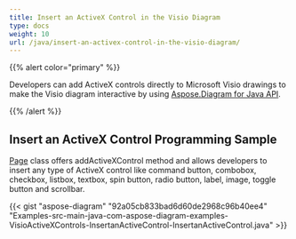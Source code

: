 ```yaml
---
title: Insert an ActiveX Control in the Visio Diagram
type: docs
weight: 10
url: /java/insert-an-activex-control-in-the-visio-diagram/
---
```


{{% alert color="primary" %}}

Developers can add ActiveX controls directly to Microsoft Visio drawings to make the Visio diagram interactive by using [Aspose.Diagram for Java API](https://products.aspose.com/diagram/java).

{{% /alert %}}
## **Insert an ActiveX Control Programming Sample**
[Page](http://www.aspose.com/api/java/diagram/com.aspose.diagram/classes/Page) class offers addActiveXControl method and allows developers to insert any type of ActiveX control like command button, combobox, checkbox, listbox, textbox, spin button, radio button, label, image, toggle button and scrollbar.

{{< gist "aspose-diagram" "92a05cb833bad6d60de2968c96b40ee4" "Examples-src-main-java-com-aspose-diagram-examples-VisioActiveXControls-InsertanActiveControl-InsertanActiveControl.java" >}}
